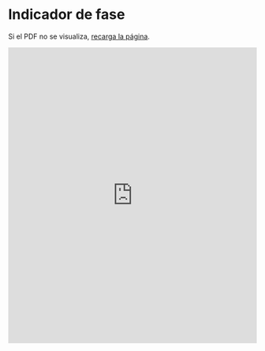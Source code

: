 # Indicador de fase 

Si el PDF no se visualiza, <a href="https://pandemiaventana.github.io/pandemiaventana/page/5_reportes/3_reportes.html">recarga la página</a>.

<embed src="https://docs.google.com/gview?url=https://github.com/pandemiaventana/pandemiaventana/raw/main/out/indicadorfase/pdf/ult/ult.pdf&embedded=true" width="100%" height="600px" />